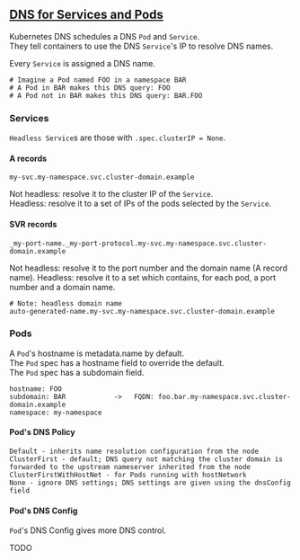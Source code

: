 ## [DNS for Services and Pods](https://kubernetes.io/docs/concepts/services-networking/dns-pod-service/)

Kubernetes DNS schedules a DNS `Pod` and `Service`.  
They tell containers to use the DNS `Service`'s IP to resolve DNS names.  

Every `Service` is assigned a DNS name.  
```
# Imagine a Pod named FOO in a namespace BAR
# A Pod in BAR makes this DNS query: FOO
# A Pod not in BAR makes this DNS query: BAR.FOO
```

### Services

`Headless Service`s are those with `.spec.clusterIP = None`.  

#### A records

```
my-svc.my-namespace.svc.cluster-domain.example
```

Not headless: resolve it to the cluster IP of the `Service`.  
Headless: resolve it to a set of IPs of the pods selected by the `Service`.

#### SVR records

```
_my-port-name._my-port-protocol.my-svc.my-namespace.svc.cluster-domain.example
```

Not headless: resolve it to the port number and the domain name (A record name).
Headless: resolve it to a set which contains, for each pod, a port number and a domain name.

```
# Note: headless domain name
auto-generated-name.my-svc.my-namespace.svc.cluster-domain.example
```

### Pods

A `Pod`'s hostname is metadata.name by default.  
The `Pod` spec has a hostname field to override the default.  
The `Pod` spec has a subdomain field.  

```
hostname: FOO
subdomain: BAR            ->   FQDN: foo.bar.my-namespace.svc.cluster-domain.example
namespace: my-namespace
```

#### Pod's DNS Policy

```
Default - inherits name resolution configuration from the node
ClusterFirst - default; DNS query not matching the cluster domain is forwarded to the upstream nameserver inherited from the node
ClusterFirstWithHostNet - for Pods running with hostNetwork
None - ignore DNS settings; DNS settings are given using the dnsConfig field
```

#### Pod's DNS Config

`Pod`'s DNS Config gives more DNS control.

TODO
